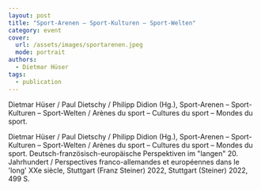 ```yaml
---
layout: post
title: "Sport-Arenen – Sport-Kulturen – Sport-Welten"
category: event
cover:
  url: /assets/images/sportarenen.jpeg
  mode: portrait
authors:
  - Dietmar Hüser
tags:
  - publication
---
```


Dietmar Hüser / Paul Dietschy / Philipp Didion (Hg.), Sport-Arenen – Sport-Kulturen – Sport-Welten / Arènes du sport – Cultures du sport – Mondes du sport.

<!-- more -->

Dietmar Hüser / Paul Dietschy / Philipp Didion (Hg.), Sport-Arenen – Sport-Kulturen – Sport-Welten / Arènes du sport – Cultures du sport – Mondes du sport. Deutsch-französisch-europäische Perspektiven im "langen" 20. Jahrhundert / Perspectives franco-allemandes et européennes dans le 'long' XXe siècle, Stuttgart (Franz Steiner) 2022, Stuttgart (Steiner) 2022, 499 S.
